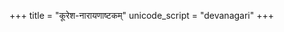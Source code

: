 +++
title = "कूरेश-नारायणाष्टकम्"
unicode_script = "devanagari"
+++
<div class="js_include" url="/kAvyam/laxyam/padyam/stotram/kuresha-shrIvatsAnka-mishraH/nArAyaNAShTakam/"  newLevelForH1="2" includeTitle="true"> </div>  

